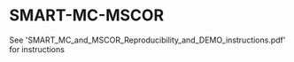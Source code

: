 # SMART-MC-MSCOR

See 'SMART_MC_and_MSCOR_Reproducibility_and_DEMO_instructions.pdf' for instructions
